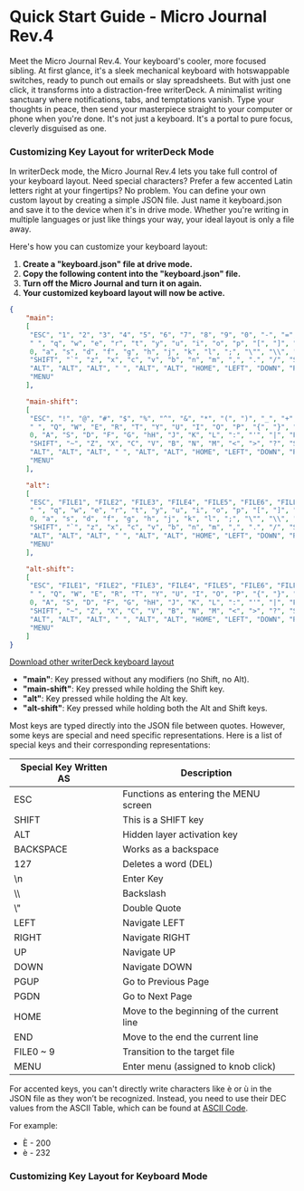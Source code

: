 # Quick Start Guide - Micro Journal Rev.4

Meet the Micro Journal Rev.4. Your keyboard's cooler, more focused sibling. At first glance, it's a sleek mechanical keyboard with hotswappable switches, ready to punch out emails or slay spreadsheets. But with just one click, it transforms into a distraction-free writerDeck. A minimalist writing sanctuary where notifications, tabs, and temptations vanish. Type your thoughts in peace, then send your masterpiece straight to your computer or phone when you're done. It's not just a keyboard. It's a portal to pure focus, cleverly disguised as one.


### Customizing Key Layout for writerDeck Mode

In writerDeck mode, the Micro Journal Rev.4 lets you take full control of your keyboard layout. Need special characters? Prefer a few accented Latin letters right at your fingertips? No problem. You can define your own custom layout by creating a simple JSON file. Just name it keyboard.json and save it to the device when it's in drive mode. Whether you're writing in multiple languages or just like things your way, your ideal layout is only a file away.

Here's how you can customize your keyboard layout:

1. **Create a "keyboard.json" file at drive mode.**
2. **Copy the following content into the "keyboard.json" file.**
3. **Turn off the Micro Journal and turn it on again.**
4. **Your customized keyboard layout will now be active.**


```json
{
    "main": 
    [
     "ESC", "1", "2", "3", "4", "5", "6", "7", "8", "9", "0", "-", "=", "BACKSPACE", "DEL",
     " ", "q", "w", "e", "r", "t", "y", "u", "i", "o", "p", "[", "]", "\n", "PGUP",
     0, "a", "s", "d", "f", "g", "h", "j", "k", "l", ";", "\"", "\\", "PGDN",
     "SHIFT", "`", "z", "x", "c", "v", "b", "n", "m", ",", ".", "/", "SHIFT", "UP", "END",
     "ALT", "ALT", "ALT", " ", "ALT", "ALT", "HOME", "LEFT", "DOWN", "RIGHT",
     "MENU"
    ],

    "main-shift": 
    [
     "ESC", "!", "@", "#", "$", "%", "^", "&", "*", "(", ")", "_", "+", "BACKSPACE", "DEL",
     " ", "Q", "W", "E", "R", "T", "Y", "U", "I", "O", "P", "{", "}", "\n", "PGUP",
     0, "A", "S", "D", "F", "G", "hH", "J", "K", "L", ":", "'", "|", "PGDN",
     "SHIFT", "~", "Z", "X", "C", "V", "B", "N", "M", "<", ">", "?", "SHIFT", "UP", "END",
     "ALT", "ALT", "ALT", " ", "ALT", "ALT", "HOME", "LEFT", "DOWN", "RIGHT",
     "MENU"
    ],

    "alt": 
    [
     "ESC", "FILE1", "FILE2", "FILE3", "FILE4", "FILE5", "FILE6", "FILE7", "FILE8", "FILE9", "FILE0", "-", "=", "BACKSPACE", "DEL",
     " ", "q", "w", "e", "r", "t", "y", "u", "i", "o", "p", "[", "]", "\n", "PGUP",
     0, "a", "s", "d", "f", "g", "h", "j", "k", "l", ";", "\"", "\\", "PGDN",
     "SHIFT", "`", "z", "x", "c", "v", "b", "n", "m", ",", ".", "/", "SHIFT", "UP", "END",
     "ALT", "ALT", "ALT", " ", "ALT", "ALT", "HOME", "LEFT", "DOWN", "RIGHT",
     "MENU"
    ],

    "alt-shift": 
    [
     "ESC", "FILE1", "FILE2", "FILE3", "FILE4", "FILE5", "FILE6", "FILE7", "FILE8", "FILE9", "FILE0", "-", "=", "BACKSPACE", "DEL",
     " ", "Q", "W", "E", "R", "T", "Y", "U", "I", "O", "P", "{", "}", "\n", "PGUP",
     0, "A", "S", "D", "F", "G", "hH", "J", "K", "L", ":", "'", "|", "PGDN",
     "SHIFT", "~", "Z", "X", "C", "V", "B", "N", "M", "<", ">", "?", "SHIFT", "UP", "END",
     "ALT", "ALT", "ALT", " ", "ALT", "ALT", "HOME", "LEFT", "DOWN", "RIGHT",
     "MENU"
    ]
}
```
[Download other writerDeck keyboard layout](https://github.com/unkyulee/micro-journal/tree/main/micro-journal-rev-4-revamp/keyboard_template)

- **"main"**: Key pressed without any modifiers (no Shift, no Alt).
- **"main-shift"**: Key pressed while holding the Shift key.
- **"alt"**: Key pressed while holding the Alt key.
- **"alt-shift"**: Key pressed while holding both the Alt and Shift keys.

Most keys are typed directly into the JSON file between quotes. However, some keys are special and need specific representations. Here is a list of special keys and their corresponding representations:

| Special Key Written AS | Description                               |
| ---------------------- | ----------------------------------------- |
| ESC                    | Functions as entering the MENU screen     |
| SHIFT                  | This is a SHIFT key                       |
| ALT                    | Hidden layer activation key               |
| BACKSPACE              | Works as a backspace                      |
| 127                    | Deletes a word (DEL)                      |
| \n                     | Enter Key                                 |
| \\\\                   | Backslash                                 |
| \\"                    | Double Quote                              |
| LEFT                   | Navigate LEFT                             |
| RIGHT                  | Navigate RIGHT                            |
| UP                     | Navigate UP                               |
| DOWN                   | Navigate DOWN                             |
| PGUP                   | Go to Previous Page                       |
| PGDN                   | Go to Next Page                           |
| HOME                   | Move to the beginning of the current line |
| END                    | Move to the end the current line          |
| FILE0 ~ 9              | Transition to the target file             |
| MENU                   | Enter menu (assigned to knob click)       |

For accented keys, you can't directly write characters like è or ù in the JSON file as they won’t be recognized. Instead, you need to use their DEC values from the ASCII Table, which can be found at [ASCII Code](https://www.ascii-code.com/).

For example:
- È - 200
- è - 232



### Customizing Key Layout for Keyboard Mode
